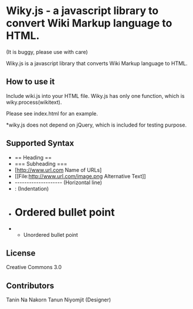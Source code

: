 Wiky.js - a javascript library to convert Wiki Markup language to HTML.
=======================

(It is buggy, please use with care)

Wiky.js is a javascript library that converts Wiki Markup language to HTML.


How to use it
-------------------
Include wiki.js into your HTML file. Wiky.js has only one function, which is wiky.process(wikitext).

Please see index.html for an example.

*wiky.js does not depend on jQuery, which is included for testing purpose.



Supported Syntax
-------------------
* == Heading ==
* === Subheading ===
* [http://www.url.com Name of URLs]
* [[File:http://www.url.com/image.png Alternative Text]]
* -------------------- (Horizontal line)
* : (Indentation)
* # Ordered bullet point
* * Unordered bullet point



License
------------------
Creative Commons 3.0



Contributors
-------------------
Tanin Na Nakorn
Tanun Niyomjit (Designer)
